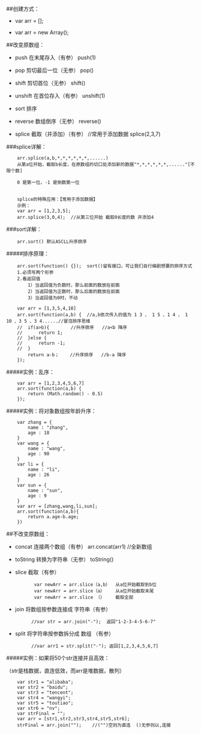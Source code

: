 ##创建方式：


- var arr = [];

- var arr = new Array();



##改变原数组：

- push    在末尾存入（有参）   push(1)

- pop     剪切最后一位（无参）  pop()

- shift   剪切首位（无参）     shift()

- unshift 在首位存入（有参）   unshift(1)

- sort    排序

- reverse 数组倒序（无参）     reverse()

- splice  截取（并添加）（有参）  //常用于添加数据  splice(2,3,7)


###splice详解：

		arr.splice(a,b,*,*,*,*,*,*,......)	
	    从第a位开始，截取b长度，在原数组的切口处添加新的数据"*,*,*,*,*,*,......"[不限个数]

		0 是第一位，-1 是倒数第一位


		splice的特殊应用：【常用于添加数据】
        示例：     
		var arr = [1,2,3,5];
		arr.splice(3,0,4);  //从第三位开始 截取0长度的数 并添加4

###sort详解：

		arr.sort() 默认ASCLL升序排序

#####排序原理：

		arr.sort(function() {});  sort()留有接口，可让我们自行编剧想要的排序方式
		1.必须写两个形参
		2.看返回值 
			1）当返回值为负数时，那么前面的数放在前面
			2）当返回值为正数时，那么后面的数放在前面
			3）当返回值为0时，不动

		var arr = [1,3,5,4,10]
		arr.sort(function(a,b) {  //a,b依次传入的值为 1 3 、 1 5 、1 4 、 1 10 、3 5 、3 4......//冒泡排序思维	
		//	if(a>b){        //升序排序   //a<b 降序
		//		return 1;
		//	}else {                
		//		return -1;
		//	}
			return a-b；    //升序排序   //b-a 降序
		});


#####实例：乱序：

		var arr = [1,2,3,4,5,6,7]
		arr.sort(function(a,b) {
			return (Math.random() - 0.5)
		});

#####实例：将对象数组按年龄升序：
		
		var zhang = {
			name : "zhang",
			age : 18
		}
		var wang = {
			name : "wang",
			age : 90
		}
		var li = {
			name : "li",
			age : 26
		}
		var sun = {
			name : "sun",
			age : 9
		}
		var arr = [zhang,wang,li,sun];
		arr.sort(function(a,b){
			return a.age-b.age;
		})

##不改变原数组：

- concat  连接两个数组（有参）  arr.concat(arr1)  //全新数组

- toString  转换为字符串（无参） toString()

- slice   截取（有参）

			 var newArr = arr.slice（a,b）  从a位开始截取到b位
			 var newArr = arr.slice（a）    从a位开始截取末尾
			 var newArr = arr.slice （）    截取全部

- join    将数组按参数连接成 字符串（有参） 

		    //var str = arr.join("-");  返回"1-2-3-4-5-6-7"

- split  将字符串按参数拆分成 数组 （有参）  

		    //var arr1 = str.split("-"); 返回[1,2,3,4,5,6,7]

#####实例：如果将50个str连接并且高效：

（str是栈数据，直连低效，而arr是堆数据，散列）

		var str1 = "alibaba";
		var str2 = "baidu";
		var str3 = "tencent";
		var str4 = "wangyi";
		var str5 = "toutiao";
		var str6 = "nv";
		var strFinal = "";
		var arr = [str1,str2,str3,str4,str5,str6];
		strFinal = arr.join("");    //("")空则为直连  ()无参则以,连接